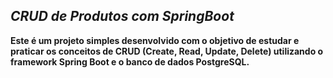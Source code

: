 *CRUD de Produtos com SpringBoot*
--
**Este é um projeto simples desenvolvido com o objetivo de estudar e praticar os conceitos de CRUD (Create, Read, Update, Delete) utilizando o framework Spring Boot e o banco de dados PostgreSQL.**
